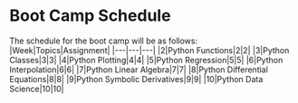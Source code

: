 # Boot Camp Schedule
The schedule for the boot camp will be as follows:
|Week|Topics|Assignment|
|---|---|---|
|2|Python Functions|2|2|
|3|Python Classes|3|3|
|4|Python Plotting|4|4|
|5|Python Regression|5|5|
|6|Python Interpolation|6|6|
|7|Python Linear Algebra|7|7|
|8|Python Differential Equations|8|8|
|9|Python Symbolic Derivatives|9|9|
|10|Python Data Science|10|10|
